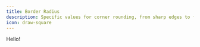 ```yaml
---
title: Border Radius
description: Specific values for corner rounding, from sharp edges to fully rounded.
icon: draw-square
---
```


Hello!
